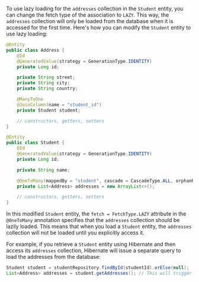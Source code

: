 To use lazy loading for the `addresses` collection in the `Student` entity, you can change the fetch type of the association to `LAZY`. This way, the `addresses` collection will only be loaded from the database when it is accessed for the first time. Here's how you can modify the `Student` entity to use lazy loading:

```java
@Entity
public class Address {
    @Id
    @GeneratedValue(strategy = GenerationType.IDENTITY)
    private Long id;

    private String street;
    private String city;
    private String country;

    @ManyToOne
    @JoinColumn(name = "student_id")
    private Student student;

    // constructors, getters, setters
}

```
```java
@Entity
public class Student {
    @Id
    @GeneratedValue(strategy = GenerationType.IDENTITY)
    private Long id;

    private String name;

    @OneToMany(mappedBy = "student", cascade = CascadeType.ALL, orphanRemoval = true, fetch = FetchType.LAZY)
    private List<Address> addresses = new ArrayList<>();

    // constructors, getters, setters
}
```

In this modified `Student` entity, the `fetch = FetchType.LAZY` attribute in the `@OneToMany` annotation specifies that the `addresses` collection should be lazily loaded. This means that when you load a `Student` entity, the `addresses` collection will not be loaded until you explicitly access it.

For example, if you retrieve a `Student` entity using Hibernate and then access its `addresses` collection, Hibernate will issue a separate query to load the addresses from the database:

```java
Student student = studentRepository.findById(studentId).orElse(null);
List<Address> addresses = student.getAddresses(); // This will trigger a separate query to load addresses
```